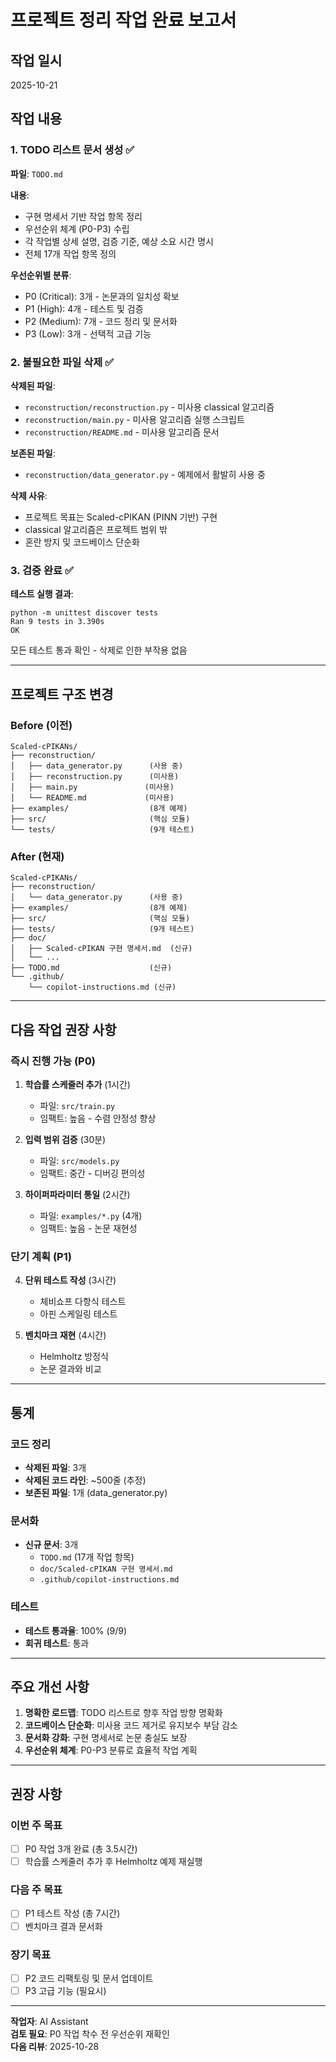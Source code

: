 # 프로젝트 정리 작업 완료 보고서

## 작업 일시
2025-10-21

## 작업 내용

### 1. TODO 리스트 문서 생성 ✅

**파일**: `TODO.md`

**내용**:
- 구현 명세서 기반 작업 항목 정리
- 우선순위 체계 (P0-P3) 수립
- 각 작업별 상세 설명, 검증 기준, 예상 소요 시간 명시
- 전체 17개 작업 항목 정의

**우선순위별 분류**:
- P0 (Critical): 3개 - 논문과의 일치성 확보
- P1 (High): 4개 - 테스트 및 검증
- P2 (Medium): 7개 - 코드 정리 및 문서화
- P3 (Low): 3개 - 선택적 고급 기능

### 2. 불필요한 파일 삭제 ✅

**삭제된 파일**:
- `reconstruction/reconstruction.py` - 미사용 classical 알고리즘
- `reconstruction/main.py` - 미사용 알고리즘 실행 스크립트
- `reconstruction/README.md` - 미사용 알고리즘 문서

**보존된 파일**:
- `reconstruction/data_generator.py` - 예제에서 활발히 사용 중

**삭제 사유**:
- 프로젝트 목표는 Scaled-cPIKAN (PINN 기반) 구현
- classical 알고리즘은 프로젝트 범위 밖
- 혼란 방지 및 코드베이스 단순화

### 3. 검증 완료 ✅

**테스트 실행 결과**:
```
python -m unittest discover tests
Ran 9 tests in 3.390s
OK
```

모든 테스트 통과 확인 - 삭제로 인한 부작용 없음

---

## 프로젝트 구조 변경

### Before (이전)
```
Scaled-cPIKANs/
├── reconstruction/
│   ├── data_generator.py      (사용 중)
│   ├── reconstruction.py      (미사용)
│   ├── main.py               (미사용)
│   └── README.md             (미사용)
├── examples/                  (8개 예제)
├── src/                       (핵심 모듈)
└── tests/                     (9개 테스트)
```

### After (현재)
```
Scaled-cPIKANs/
├── reconstruction/
│   └── data_generator.py      (사용 중)
├── examples/                  (8개 예제)
├── src/                       (핵심 모듈)
├── tests/                     (9개 테스트)
├── doc/
│   ├── Scaled-cPIKAN 구현 명세서.md  (신규)
│   └── ...
├── TODO.md                    (신규)
└── .github/
    └── copilot-instructions.md (신규)
```

---

## 다음 작업 권장 사항

### 즉시 진행 가능 (P0)

1. **학습률 스케줄러 추가** (1시간)
   - 파일: `src/train.py`
   - 임팩트: 높음 - 수렴 안정성 향상

2. **입력 범위 검증** (30분)
   - 파일: `src/models.py`
   - 임팩트: 중간 - 디버깅 편의성

3. **하이퍼파라미터 통일** (2시간)
   - 파일: `examples/*.py` (4개)
   - 임팩트: 높음 - 논문 재현성

### 단기 계획 (P1)

4. **단위 테스트 작성** (3시간)
   - 체비쇼프 다항식 테스트
   - 아핀 스케일링 테스트

5. **벤치마크 재현** (4시간)
   - Helmholtz 방정식
   - 논문 결과와 비교

---

## 통계

### 코드 정리
- **삭제된 파일**: 3개
- **삭제된 코드 라인**: ~500줄 (추정)
- **보존된 파일**: 1개 (data_generator.py)

### 문서화
- **신규 문서**: 3개
  - `TODO.md` (17개 작업 항목)
  - `doc/Scaled-cPIKAN 구현 명세서.md`
  - `.github/copilot-instructions.md`

### 테스트
- **테스트 통과율**: 100% (9/9)
- **회귀 테스트**: 통과

---

## 주요 개선 사항

1. **명확한 로드맵**: TODO 리스트로 향후 작업 방향 명확화
2. **코드베이스 단순화**: 미사용 코드 제거로 유지보수 부담 감소
3. **문서화 강화**: 구현 명세서로 논문 충실도 보장
4. **우선순위 체계**: P0-P3 분류로 효율적 작업 계획

---

## 권장 사항

### 이번 주 목표
- [ ] P0 작업 3개 완료 (총 3.5시간)
- [ ] 학습률 스케줄러 추가 후 Helmholtz 예제 재실행

### 다음 주 목표
- [ ] P1 테스트 작성 (총 7시간)
- [ ] 벤치마크 결과 문서화

### 장기 목표
- [ ] P2 코드 리팩토링 및 문서 업데이트
- [ ] P3 고급 기능 (필요시)

---

**작업자**: AI Assistant  
**검토 필요**: P0 작업 착수 전 우선순위 재확인  
**다음 리뷰**: 2025-10-28
